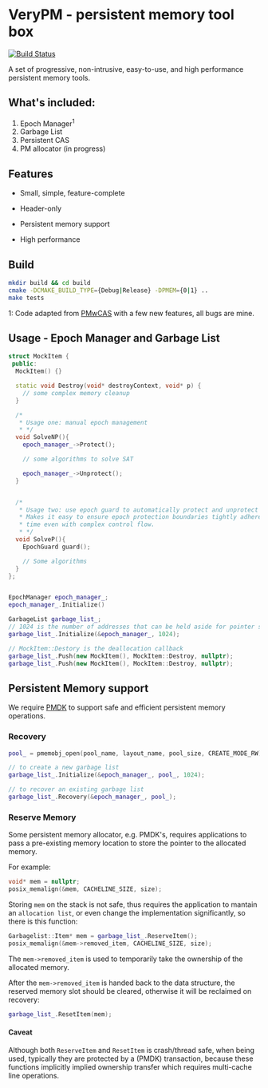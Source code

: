# VeryPM - persistent memory tool box 

[![Build Status](https://dev.azure.com/haoxiangpeng/epoch-reclaimer/_apis/build/status/XiangpengHao.epoch-reclaimer?branchName=master)](https://dev.azure.com/haoxiangpeng/epoch-reclaimer/_build/latest?definitionId=1&branchName=master)

A set of progressive, non-intrusive, easy-to-use, and high performance persistent memory tools.

## What's included:

1. Epoch Manager<sup>1</sup>
2. Garbage List
3. Persistent CAS
4. PM allocator (in progress)

## Features

- Small, simple, feature-complete

- Header-only

- Persistent memory support

- High performance


## Build

```bash
mkdir build && cd build
cmake -DCMAKE_BUILD_TYPE={Debug|Release} -DPMEM={0|1} ..
make tests
```

1: Code adapted from [PMwCAS](https://github.com/microsoft/pmwcas) with a few new features, all bugs are mine.



## Usage - Epoch Manager and Garbage List 

```c++
struct MockItem {
 public:
  MockItem() {}

  static void Destroy(void* destroyContext, void* p) {
    // some complex memory cleanup
  }

  /*
   * Usage one: manual epoch management
   * */ 
  void SolveNP(){
    epoch_manager_->Protect();

    // some algorithms to solve SAT

    epoch_manager_->Unprotect(); 
  }


  /*
   * Usage two: use epoch guard to automatically protect and unprotect
   * Makes it easy to ensure epoch protection boundaries tightly adhere to stack life
   * time even with complex control flow.
   * */
  void SolveP(){
    EpochGuard guard();

    // Some algorithms
  }
};


EpochManager epoch_manager_;
epoch_manager_.Initialize()

GarbageList garbage_list_;
// 1024 is the number of addresses that can be held aside for pointer stability.
garbage_list_.Initialize(&epoch_manager_, 1024);

// MockItem::Destory is the deallocation callback
garbage_list_.Push(new MockItem(), MockItem::Destroy, nullptr);
garbage_list_.Push(new MockItem(), MockItem::Destroy, nullptr);
```


## Persistent Memory support

We require [PMDK](https://pmem.io/pmdk/) to support safe and efficient persistent memory operations.

### Recovery

```c++
pool_ = pmemobj_open(pool_name, layout_name, pool_size, CREATE_MODE_RW);

// to create a new garbage list
garbage_list_.Initialize(&epoch_manager_, pool_, 1024);

// to recover an existing garbage list
garbage_list_.Recovery(&epoch_manager_, pool_);
```

### Reserve Memory

Some persistent memory allocator, e.g. PMDK's, requires applications to pass a pre-existing memory location to store the pointer to the allocated memory.

For example:
```c++
void* mem = nullptr;
posix_memalign(&mem, CACHELINE_SIZE, size);
```
Storing `mem` on the stack is not safe, thus requires the application to mantain an `allocation list`, 
or even change the implementation significantly, so there is this function:

```c++
Garbagelist::Item* mem = garbage_list_.ReserveItem();
posix_memalign(&mem->removed_item, CACHELINE_SIZE, size);
```

The `mem->removed_item` is used to temporarily take the ownership of the allocated memory.

After the `mem->removed_item` is handed back to the data structure, the reserved memory slot should be cleared, otherwise it will be reclaimed on recovery:

```c++
garbage_list_.ResetItem(mem);
```

#### Caveat
Although both `ReserveItem` and `ResetItem` is crash/thread safe, when being used, typically they are protected by a (PMDK) transaction,
 because these functions implicitly implied ownership transfer which requires multi-cache line operations.

